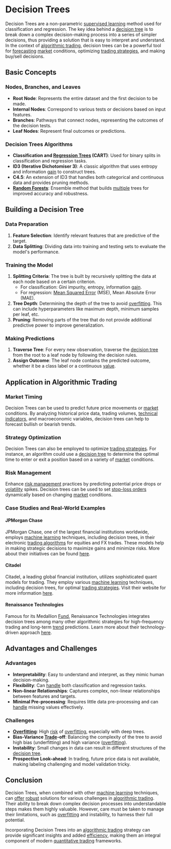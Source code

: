 # Decision Trees

Decision Trees are a non-parametric [supervised learning](../s/supervised_learning.md) method used for classification and regression. The key idea behind a [decision tree](../d/decision_tree.md) is to break down a complex decision-making process into a series of simpler decisions, thus providing a solution that is easy to interpret and understand. In the context of [algorithmic trading](../a/algorithmic_trading.md), decision trees can be a powerful tool for [forecasting](../f/forecasting.md) [market](../m/market.md) conditions, optimizing [trading strategies](../t/trading_strategies.md), and making buy/sell decisions.

## Basic Concepts

### Nodes, Branches, and Leaves

- **Root Node**: Represents the entire dataset and the first decision to be made.
- **Internal Nodes**: Correspond to various tests or decisions based on input features.
- **Branches**: Pathways that connect nodes, representing the outcomes of the decision tests.
- **Leaf Nodes**: Represent final outcomes or predictions.

### Decision Trees Algorithms

- **Classification and [Regression Trees](../r/regression_trees_in_trading.md) (CART)**: Used for binary splits in classification and regression tasks.
- **ID3 (Iterative Dichotomiser 3)**: A classic algorithm that uses entropy and information [gain](../g/gain.md) to construct trees.
- **C4.5**: An extension of ID3 that handles both categorical and continuous data and provides pruning methods.
- **[Random Forests](../r/random_forests_in_trading.md)**: Ensemble method that builds [multiple](../m/multiple.md) trees for improved accuracy and robustness.

## Building a Decision Tree

### Data Preparation

1. **Feature Selection**: Identify relevant features that are predictive of the target.
2. **Data Splitting**: Dividing data into training and testing sets to evaluate the model's performance.

### Training the Model

1. **Splitting Criteria**: The tree is built by recursively splitting the data at each node based on a certain criterion.
   - For classification: Gini impurity, entropy, information [gain](../g/gain.md).
   - For regression: [Mean Squared Error](../m/mean_squared_error.md) (MSE), Mean Absolute Error (MAE).
2. **Tree Depth**: Determining the depth of the tree to avoid [overfitting](../o/overfitting.md). This can include hyperparameters like maximum depth, minimum samples per leaf, etc.
3. **Pruning**: Removing parts of the tree that do not provide additional predictive power to improve generalization.

### Making Predictions

1. **Traverse Tree**: For every new observation, traverse the [decision tree](../d/decision_tree.md) from the root to a leaf node by following the decision rules.
2. **Assign Outcome**: The leaf node contains the predicted outcome, whether it be a class label or a continuous [value](../v/value.md).

## Application in Algorithmic Trading

### Market Timing

Decision Trees can be used to predict future price movements or [market](../m/market.md) conditions. By analyzing historical price data, trading volumes, [technical indicators](../t/technical_indicators.md), and macroeconomic variables, decision trees can help to forecast bullish or bearish trends.

### Strategy Optimization

Decision Trees can also be employed to optimize [trading strategies](../t/trading_strategies.md). For instance, an algorithm could use a [decision tree](../d/decision_tree.md) to determine the optimal time to enter or exit a position based on a variety of [market](../m/market.md) conditions.

### Risk Management

Enhance [risk management](../r/risk_management.md) practices by predicting potential price drops or [volatility](../v/volatility.md) spikes. Decision trees can be used to set [stop-loss orders](../s/stop-loss_orders.md) dynamically based on changing [market](../m/market.md) conditions.

### Case Studies and Real-World Examples

#### JPMorgan Chase

JPMorgan Chase, one of the largest financial institutions worldwide, employs [machine learning](../m/machine_learning.md) techniques, including decision trees, in their electronic [trading algorithms](../t/trading_algorithms.md) for equities and FX trades. These models help in making strategic decisions to maximize gains and minimize risks. More about their initiatives can be found [here](https://www.jpmorgan.com/global).

#### Citadel

Citadel, a leading global financial institution, utilizes sophisticated quant models for trading. They employ various [machine learning](../m/machine_learning.md) techniques, including decision trees, for optimal [trading strategies](../t/trading_strategies.md). Visit their website for more information [here](https://www.citadel.com).

#### Renaissance Technologies

Famous for its Medallion [Fund](../f/fund.md), Renaissance Technologies integrates decision trees among many other algorithmic strategies for high-frequency trading and long-term [trend](../t/trend.md) predictions. Learn more about their technology-driven approach [here](https://www.rentec.com).

## Advantages and Challenges

### Advantages

- **Interpretability**: Easy to understand and interpret, as they mimic human decision-making.
- **Flexibility**: Can [handle](../h/handle.md) both classification and regression tasks.
- **Non-linear Relationships**: Captures complex, non-linear relationships between features and targets.
- **Minimal Pre-processing**: Requires little data pre-processing and can [handle](../h/handle.md) missing values effectively.

### Challenges

- **[Overfitting](../o/overfitting.md)**: High [risk](../r/risk.md) of [overfitting](../o/overfitting.md), especially with deep trees.
- **Bias-Variance [Trade](../t/trade.md)-off**: Balancing the complexity of the tree to avoid high bias (underfitting) and high variance ([overfitting](../o/overfitting.md)).
- **Instability**: Small changes in data can result in different structures of the [decision tree](../d/decision_tree.md).
- **Prospective Look-ahead**: In trading, future price data is not available, making labeling challenging and model validation tricky.

## Conclusion

Decision Trees, when combined with other [machine learning](../m/machine_learning.md) techniques, can [offer](../o/offer.md) [robust](../r/robust.md) solutions for various challenges in [algorithmic trading](../a/algorithmic_trading.md). Their ability to break down complex decision processes into understandable steps makes them highly valuable. However, care must be taken to manage their limitations, such as [overfitting](../o/overfitting.md) and instability, to harness their full potential.

Incorporating Decision Trees into an [algorithmic trading](../a/algorithmic_trading.md) strategy can provide significant insights and added [efficiency](../e/efficiency.md), making them an integral component of modern [quantitative trading](../q/quantitative_trading.md) frameworks.